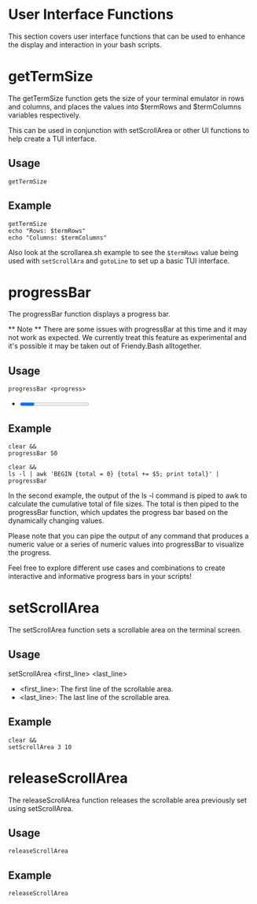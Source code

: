 # User Interface Functions

This section covers user interface functions that can be used to enhance the display and interaction in your bash scripts.

# getTermSize

The getTermSize function gets the size of your terminal emulator in rows and columns, and places the values into $termRows and $termColumns variables respectively.

This can be used in conjunction with setScrollArea or other UI functions to help create a TUI interface.

## Usage

`getTermSize`

## Example
```
getTermSize
echo "Rows: $termRows"
echo "Columns: $termColumns"
```

Also look at the scrollarea.sh example to see the `$termRows` value being used with `setScrollAra` and `gotoLine` to set up a basic TUI interface. 

# progressBar

The progressBar function displays a progress bar.

** Note ** There are some issues with progressBar at this time and it may not work as expected. We currently treat this feature as experimental and it's possible it may be taken out of Friendy.Bash alltogether.

## Usage
`progressBar <progress>`

- <progress>: The current progress value, typically between 0 and 100. You can also pipe a command's output to display dynamic progress.

## Example
```
clear &&
progressBar 50
```

```
clear &&
ls -l | awk 'BEGIN {total = 0} {total += $5; print total}' | progressBar
```

In the second example, the output of the ls -l command is piped to awk to calculate the cumulative total of file sizes. The total is then piped to the progressBar function, which updates the progress bar based on the dynamically changing values.

Please note that you can pipe the output of any command that produces a numeric value or a series of numeric values into progressBar to visualize the progress.

Feel free to explore different use cases and combinations to create interactive and informative progress bars in your scripts!


# setScrollArea

The setScrollArea function sets a scrollable area on the terminal screen.

## Usage

setScrollArea <first_line> <last_line>

- <first_line>: The first line of the scrollable area.
- <last_line>: The last line of the scrollable area.

## Example
```
clear &&
setScrollArea 3 10
```

# releaseScrollArea

The releaseScrollArea function releases the scrollable area previously set using setScrollArea.

## Usage
`releaseScrollArea`

## Example
`releaseScrollArea`
